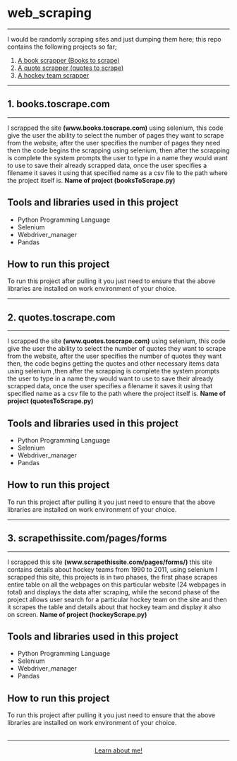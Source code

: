 # web_scraping
<hr>
 I would be randomly scraping sites and just dumping them here; this repo contains the following projects so far;
 <ol>
 <li><a href="#books">A book scrapper (Books to scrape)</a>
 <li><a href="#quotes">A quote scrapper (quotes to scrape)</a>
 <li><a href="#hockey">A hockey team scrapper</a>
 </ol>
<hr>

<h2 id="books">1. books.toscrape.com</h2>
<hr>
I scrapped the site <b>(www.books.toscrape.com)</b> using selenium, this code give the user the ability to select the number of pages they want to scrape from the website, after the user specifies the number of pages they need then the code begins the scrapping using selenium, then after the scrapping is complete the system prompts the user to type in a name they would want to use to save their already scrapped data, once the user specifies a filename it saves it using that specified name as a csv file to the path where the project itself is. <b>Name of project (booksToScrape.py)</b>

## Tools and libraries used in this project
<ul>
<li> Python Programming Language
<li> Selenium
<li> Webdriver_manager
<li> Pandas
</ul>

## How to run this project
To run this project after pulling it you just need to ensure that the above libraries are installed on work environment of your choice.
<hr>

<h2 id="quotes">2. quotes.toscrape.com</h2>
<hr>
I scrapped the site <b>(www.quotes.toscrape.com)</b> using selenium, this code give the user the ability to select the number of quotes they want to scrape from the website, after the user specifies the number of quotes they want then, the code begins getting the quotes and other necessary items data using selenium ,then after the scrapping is complete the system prompts the user to type in a name they would want to use to save their already scrapped data, once the user specifies a filename it saves it using that specified name as a csv file to the path where the project itself is. <b>Name of project (quotesToScrape.py)</b>

## Tools and libraries used in this project
<ul>
<li> Python Programming Language
<li> Selenium
<li> Webdriver_manager
<li> Pandas
</ul>

## How to run this project
To run this project after pulling it you just need to ensure that the above libraries are installed on work environment of your choice.

<hr>
<h2 id="hockey">3. scrapethissite.com/pages/forms</h2>
<hr>
I scrapped this site <b>(www.scrapethissite.com/pages/forms/)</b> this site contains details about hockey teams from 1990 to 2011, using selenium I scrapped this site, this projects is in two phases, the first phase scrapes entire table on all the webpages on this particular website (24 webpages in total) and displays the data after scraping, while the second phase of the project allows user search for a particular hockey team on the site and then it scrapes the table and details about that hockey team and display it also on screen. <b>Name of project (hockeyScrape.py)</b>

## Tools and libraries used in this project
<ul>
<li> Python Programming Language
<li> Selenium
<li> Webdriver_manager
<li> Pandas
</ul>

## How to run this project
To run this project after pulling it you just need to ensure that the above libraries are installed on work environment of your choice.
<br><br><hr>
<div style="text-align: center;">
<a href="https://oluwaseun-ogundeko.netlify.app/">Learn about me!</a>
</div>